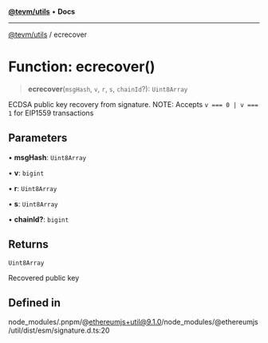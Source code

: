 [**@tevm/utils**](../README.md) • **Docs**

***

[@tevm/utils](../globals.md) / ecrecover

# Function: ecrecover()

> **ecrecover**(`msgHash`, `v`, `r`, `s`, `chainId`?): `Uint8Array`

ECDSA public key recovery from signature.
NOTE: Accepts `v === 0 | v === 1` for EIP1559 transactions

## Parameters

• **msgHash**: `Uint8Array`

• **v**: `bigint`

• **r**: `Uint8Array`

• **s**: `Uint8Array`

• **chainId?**: `bigint`

## Returns

`Uint8Array`

Recovered public key

## Defined in

node\_modules/.pnpm/@ethereumjs+util@9.1.0/node\_modules/@ethereumjs/util/dist/esm/signature.d.ts:20
